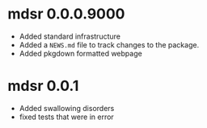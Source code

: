 # mdsr 0.0.0.9000
* Added standard infrastructure
* Added a `NEWS.md` file to track changes to the package.
* Added pkgdown formatted webpage  

# mdsr 0.0.1
* Added swallowing disorders  
* fixed tests that were in error  


